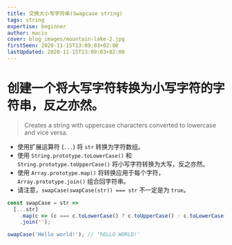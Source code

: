 ```yaml
---
title: 交换大小写字符串(Swapcase string)
tags: string
expertise: beginner
author: maciv
cover: blog_images/mountain-lake-2.jpg
firstSeen: 2020-11-15T13:09:03+02:00
lastUpdated: 2020-11-15T13:09:03+02:00
---
```


# 创建一个将大写字符转换为小写字符的字符串，反之亦然。
> Creates a string with uppercase characters converted to lowercase and vice versa.

- 使用扩展运算符 (`...`) 将 `str` 转换为字符数组。
- 使用 `String.prototype.toLowerCase()` 和 `String.prototype.toUpperCase()` 将小写字符转换为大写，反之亦然。
- 使用 `Array.prototype.map()` 将转换应用于每个字符，`Array.prototype.join()` 组合回字符串。
- 请注意，`swapCase(swapCase(str)) === str` 不一定是为 `true`。

```js
const swapCase = str =>
  [...str]
    .map(c => (c === c.toLowerCase() ? c.toUpperCase() : c.toLowerCase()))
    .join('');
```

```js
swapCase('Hello world!'); // 'hELLO WORLD!'
```

